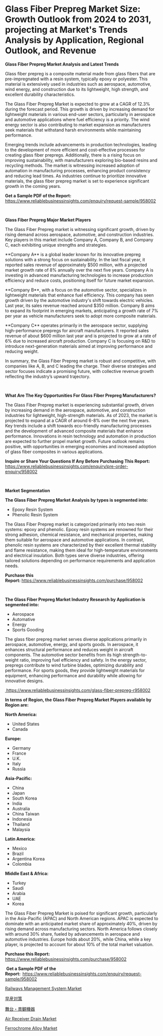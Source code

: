 <p><h1>Glass Fiber Prepreg Market Size: Growth Outlook from 2024 to 2031, projecting at Market's Trends Analysis by Application, Regional Outlook, and Revenue</h1></p><p><strong>Glass Fiber Prepreg Market Analysis and Latest Trends</strong></p>
<p><p>Glass fiber prepreg is a composite material made from glass fibers that are pre-impregnated with a resin system, typically epoxy or polyester. This material is extensively used in industries such as aerospace, automotive, wind energy, and construction due to its lightweight, high strength, and excellent durability characteristics.</p><p>The Glass Fiber Prepreg Market is expected to grow at a CAGR of 12.3% during the forecast period. This growth is driven by increasing demand for lightweight materials in various end-user sectors, particularly in aerospace and automotive applications where fuel efficiency is a priority. The wind energy sector is also contributing to market expansion as manufacturers seek materials that withstand harsh environments while maintaining performance.</p><p>Emerging trends include advancements in production technologies, leading to the development of more efficient and cost-effective processes for creating glass fiber prepregs. Additionally, there is a rising focus on improving sustainability, with manufacturers exploring bio-based resins and recycling methods. The market is witnessing increased adoption of automation in manufacturing processes, enhancing product consistency and reducing lead times. As industries continue to prioritize innovative materials, the glass fiber prepreg market is set to experience significant growth in the coming years.</p></p>
<p><strong>Get a Sample PDF of the Report:&nbsp;</strong> <a href="https://www.reliablebusinessinsights.com/enquiry/request-sample/958002">https://www.reliablebusinessinsights.com/enquiry/request-sample/958002</a></p>
<p>&nbsp;</p>
<p><strong>Glass Fiber Prepreg Major Market Players</strong></p>
<p><p>The Glass Fiber Prepreg market is witnessing significant growth, driven by rising demand across aerospace, automotive, and construction industries. Key players in this market include Company A, Company B, and Company C, each exhibiting unique strengths and strategies.</p><p>**Company A** is a global leader known for its innovative prepreg solutions with a strong focus on sustainability. In the last fiscal year, it reported sales revenue of approximately $500 million, with a projected market growth rate of 8% annually over the next five years. Company A is investing in advanced manufacturing technologies to increase production efficiency and reduce costs, positioning itself for future market expansion.</p><p>**Company B**, with a focus on the automotive sector, specializes in lightweight materials that enhance fuel efficiency. This company has seen growth driven by the automotive industry's shift towards electric vehicles. Last year, its sales revenue reached around $350 million. Company B aims to expand its footprint in emerging markets, anticipating a growth rate of 7% per year as vehicle manufacturers seek to adopt more composite materials.</p><p>**Company C** operates primarily in the aerospace sector, supplying high-performance prepregs for aircraft manufacturers. It reported sales revenue of about $600 million last year and is projected to grow at a rate of 6% due to increased aircraft production. Company C is focusing on R&D to introduce next-generation materials aimed at improving performance and reducing weight.</p><p>In summary, the Glass Fiber Prepreg market is robust and competitive, with companies like A, B, and C leading the charge. Their diverse strategies and sector focuses indicate a promising future, with collective revenue growth reflecting the industry’s upward trajectory.</p></p>
<p>&nbsp;</p>
<p><strong>What Are The Key Opportunities For Glass Fiber Prepreg Manufacturers?</strong></p>
<p><p>The Glass Fiber Prepreg market is experiencing substantial growth, driven by increasing demand in the aerospace, automotive, and construction industries for lightweight, high-strength materials. As of 2023, the market is projected to expand at a CAGR of around 6-8% over the next five years. Key trends include a shift towards eco-friendly manufacturing processes and the development of advanced composite materials that enhance performance. Innovations in resin technology and automation in production are expected to further propel market growth. Future outlook remains positive, with opportunities in emerging economies and increased adoption of glass fiber composites in various applications.</p></p>
<p><strong>Inquire or Share Your Questions If Any Before Purchasing This Report:</strong> <a href="https://www.reliablebusinessinsights.com/enquiry/pre-order-enquiry/958002">https://www.reliablebusinessinsights.com/enquiry/pre-order-enquiry/958002</a></p>
<p>&nbsp;</p>
<p><strong>Market Segmentation</strong></p>
<p><strong>The Glass Fiber Prepreg Market Analysis by types is segmented into:</strong></p>
<p><ul><li>Epoxy Resin System</li><li>Phenolic Resin System</li></ul></p>
<p><p>The Glass Fiber Prepreg market is categorized primarily into two resin systems: epoxy and phenolic. Epoxy resin systems are renowned for their strong adhesion, chemical resistance, and mechanical properties, making them suitable for aerospace and automotive applications. In contrast, phenolic resin systems are characterized by their excellent thermal stability and flame resistance, making them ideal for high-temperature environments and electrical insulation. Both types serve diverse industries, offering tailored solutions depending on performance requirements and application needs.</p></p>
<p><strong>Purchase this Report:&nbsp;</strong><a href="https://www.reliablebusinessinsights.com/purchase/958002">https://www.reliablebusinessinsights.com/purchase/958002</a></p>
<p>&nbsp;</p>
<p><strong>The Glass Fiber Prepreg Market Industry Research by Application is segmented into:</strong></p>
<p><ul><li>Aerospace</li><li>Automative</li><li>Energy</li><li>Sports Gooding</li></ul></p>
<p><p>The glass fiber prepreg market serves diverse applications primarily in aerospace, automotive, energy, and sports goods. In aerospace, it enhances structural performance and reduces weight in aircraft components. The automotive sector benefits from its high strength-to-weight ratio, improving fuel efficiency and safety. In the energy sector, prepregs contribute to wind turbine blades, optimizing durability and performance. For sports goods, they provide lightweight materials for equipment, enhancing performance and durability while allowing for innovative designs.</p></p>
<p><a href="https://www.reliablebusinessinsights.com/glass-fiber-prepreg-r958002">&nbsp;https://www.reliablebusinessinsights.com/glass-fiber-prepreg-r958002</a></p>
<p><strong>In terms of Region, the Glass Fiber Prepreg Market Players available by Region are:</strong></p>
<p>
    <p> <strong> North America: </strong>
        <ul>
            <li>United States</li>
            <li>Canada</li>
        </ul>
        </p> 
    <p> <strong> Europe: </strong>
        <ul>
            <li>Germany</li>
            <li>France</li>
            <li>U.K.</li>
            <li>Italy</li>
            <li>Russia</li>
        </ul>
        </p> 
    <p> <strong> Asia-Pacific: </strong>
        <ul>
            <li>China</li>
            <li>Japan</li>
            <li>South Korea</li>
            <li>India</li>
            <li>Australia</li>
            <li>China Taiwan</li>
            <li>Indonesia</li>
            <li>Thailand</li>
            <li>Malaysia</li>
        </ul>
        </p> 
    <p> <strong> Latin America: </strong>
        <ul>
            <li>Mexico</li>
            <li>Brazil</li>
            <li>Argentina Korea</li>
            <li>Colombia</li>
        </ul>
        </p> 
    <p> <strong> Middle East & Africa: </strong>
        <ul>
            <li>Turkey</li>
            <li>Saudi</li>
            <li>Arabia</li>
            <li>UAE</li>
            <li>Korea</li>
        </ul>
    </p>
    </p>
<p><p>The Glass Fiber Prepreg Market is poised for significant growth, particularly in the Asia-Pacific (APAC) and North American regions. APAC is expected to dominate with an anticipated market share of approximately 40%, driven by rising demand across manufacturing sectors. North America follows closely with around 30% share, fueled by advancements in aerospace and automotive industries. Europe holds about 20%, while China, while a key player, is projected to account for about 10% of the total market valuation.</p></p>
<p><strong>Purchase this Report: </strong><a href="https://www.reliablebusinessinsights.com/purchase/958002">https://www.reliablebusinessinsights.com/purchase/958002</a></p>
<p>&nbsp;<strong>Get a Sample PDF of the Report:&nbsp;&nbsp;</strong><a href="https://www.reliablebusinessinsights.com/enquiry/request-sample/958002">https://www.reliablebusinessinsights.com/enquiry/request-sample/958002</a></p>
<p><strong></strong></p>
<p><p><a href="https://www.linkedin.com/pulse/global-railways-management-system-market-sector-types-vtjgc?trackingId=TXCcxU1BTdCxX5jKeQmHeg%3D%3D">Railways Management System Market</a></p><p><a href="https://medium.com/@erlenegcfeenan/preterm-birth-control-market-%E3%81%AF-%E3%82%B3%E3%82%B9%E3%83%88%E7%AE%A1%E7%90%86%E3%81%A8%E5%8A%B9%E7%8E%87%E5%90%91%E4%B8%8A%E3%82%92%E5%84%AA%E5%85%88%E3%81%97%E3%81%BE%E3%81%99-%E3%81%95%E3%82%89%E3%81%AB-%E5%A0%B1%E5%91%8A%E6%9B%B8%E3%81%AF%E5%B8%82%E5%A0%B4%E3%81%AE%E9%9C%80%E8%A6%81%E9%9D%A2%E3%81%A8%E4%BE%9B%E7%B5%A6%E9%9D%A2%E3%81%AE%E4%B8%A1%E6%96%B9%E3%82%92%E3%82%AB%E3%83%90%E3%83%BC%E3%81%97%E3%81%A6%E3%81%84%E3%81%BE%E3%81%99-preterm-birth-0a58c309824d">早産対策</a></p><p><a href="https://medium.com/@erlenegcfeenan/stage-and-scenery-equipment-market-%E3%81%AF-%E3%82%B3%E3%82%B9%E3%83%88%E7%AE%A1%E7%90%86%E3%81%A8%E5%8A%B9%E7%8E%87%E5%90%91%E4%B8%8A%E3%82%92%E5%84%AA%E5%85%88%E3%81%97%E3%81%BE%E3%81%99-%E3%81%95%E3%82%89%E3%81%AB-%E5%A0%B1%E5%91%8A%E6%9B%B8%E3%81%AF%E5%B8%82%E5%A0%B4%E3%81%AE%E9%9C%80%E8%A6%81%E9%9D%A2%E3%81%A8%E4%BE%9B%E7%B5%A6%E9%9D%A2%E3%81%AE%E4%B8%A1%E6%96%B9%E3%82%92%E3%82%AB%E3%83%90%E3%83%BC%E3%81%97%E3%81%A6%E3%81%84%E3%81%BE%E3%81%99-stage-and-721091ab54d6">舞台・景観機器</a></p><p><a href="https://medium.com/@tankuser238_5568/air-receiver-drain-market-size-share-analysis-growth-trends-forecast-2024-2031-7d61bcb68cf2?postPublishedType=initial">Air Receiver Drain Market</a></p><p><a href="https://issuu.com/reportprime-2/docs/ferrochrome-alloy-market-size-2030._24754d3796a241">Ferrochrome Alloy Market</a></p></p>